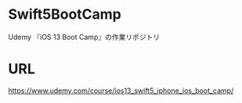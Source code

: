 # Swift5BootCamp
Udemy 『iOS 13 Boot Camp』の作業リポジトリ

# URL
https://www.udemy.com/course/ios13_swift5_iphone_ios_boot_camp/
